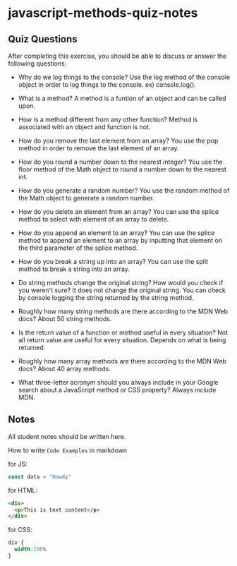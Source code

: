 # javascript-methods-quiz-notes

## Quiz Questions

After completing this exercise, you should be able to discuss or answer the following questions:

- Why do we log things to the console?
Use the log method of the console object in order to log things to the console. ex) console.log().

- What is a method?
A method is a funtion of an object and can be called upon.

- How is a method different from any other function?
Method is associated with an object and function is not.

- How do you remove the last element from an array?
You use the pop method in order to remove the last element of an array.

- How do you round a number down to the nearest integer?
You use the floor method of the Math object to round a number down to the nearest int.

- How do you generate a random number?
You use the random method of the Math object to generate a random number.

- How do you delete an element from an array?
You can use the splice method to select with element of an array to delete.

- How do you append an element to an array?
You can use the splice method to append an element to an array by inputting that element on the third parameter of the splice method.

- How do you break a string up into an array?
You can use the split method to break a string into an array.

- Do string methods change the original string? How would you check if you weren't sure?
It does not change the original string. You can check by console logging the string returned by the string method.

- Roughly how many string methods are there according to the MDN Web docs?
About 50 string methods.

- Is the return value of a function or method useful in every situation?
Not all return value are useful for every situation. Depends on what is being returned.

- Roughly how many array methods are there according to the MDN Web docs?
About 40 array methods.

- What three-letter acronym should you always include in your Google search about a JavaScript method or CSS property?
Always include MDN.

## Notes

All student notes should be written here.


How to write `Code Examples` in markdown

for JS:
```javascript
const data = "Howdy"
```

for HTML:
```html
<div>
  <p>This is text content</p>
</div>
```

for CSS:
```css
div {
  width:100%
}
```
